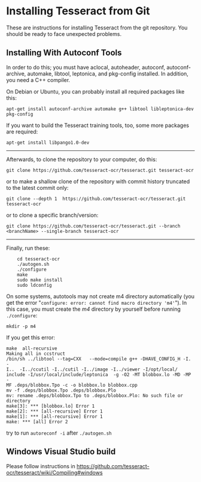 # Installing Tesseract from Git
These are instructions for installing Tesseract from the git repository. You should be ready to face unexpected problems.

## Installing With Autoconf Tools
In order to do this; you must have aclocal, autoheader, autoconf, autoconf-archive, automake, libtool, leptonica, and pkg-config installed. In addition, you need a C++ compiler.

On Debian or Ubuntu, you can probably install all required packages like this:
```
apt-get install autoconf-archive automake g++ libtool libleptonica-dev pkg-config
```

If you want to build the Tesseract training tools, too, some more packages are required:
```
apt-get install libpango1.0-dev
```

---

Afterwards, to clone the repository to your computer, do this:
```
git clone https://github.com/tesseract-ocr/tesseract.git tesseract-ocr
```

or to make a shallow clone of the repository with commit history truncated to the latest commit only:
```
git clone --depth 1  https://github.com/tesseract-ocr/tesseract.git tesseract-ocr
```

or to clone a specific branch/version:
```
git clone https://github.com/tesseract-ocr/tesseract.git --branch <branchName> --single-branch tesseract-ocr
```

---

Finally, run these:
```
    cd tesseract-ocr
    ./autogen.sh
    ./configure
    make
    sudo make install
    sudo ldconfig
```

On some systems, autotools may not create m4 directory automatically (you get the error "`configure: error: cannot find macro directory 'm4'`"). In this case, you must create the _m4_ directory by yourself before running `./configure`:
```
mkdir -p m4
```

If you get this error:
```
make  all-recursive
Making all in ccstruct
/bin/sh ../libtool --tag=CXX   --mode=compile g++ -DHAVE_CONFIG_H -I. -
I..  -I../ccutil -I../cutil -I../image -I../viewer -I/opt/local/
include -I/usr/local/include/leptonica  -g -O2 -MT blobbox.lo -MD -MP -
MF .deps/blobbox.Tpo -c -o blobbox.lo blobbox.cpp
mv -f .deps/blobbox.Tpo .deps/blobbox.Plo
mv: rename .deps/blobbox.Tpo to .deps/blobbox.Plo: No such file or
directory
make[3]: *** [blobbox.lo] Error 1
make[2]: *** [all-recursive] Error 1
make[1]: *** [all-recursive] Error 1
make: *** [all] Error 2
```

try to run `autoreconf -i` after `./autogen.sh`

## Windows Visual Studio build
Please follow instructions in https://github.com/tesseract-ocr/tesseract/wiki/Compiling#windows